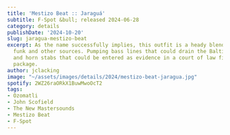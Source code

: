 ```yaml
---
title: 'Mestizo Beat :: Jaraguá'
subtitle: F-Spot &bull; released 2024-06-28
category: details
publishDate: '2024-10-20'
slug: jaragua-mestizo-beat
excerpt: As the name successfully implies, this outfit is a heady blend of Chicano
  funk and other sources. Pumping bass lines that could drain the Baltic Sea in minutes
  and horn stabs that could be entered as evidence in a court of law fill out the
  package.
author: jclacking
image: "~/assets/images/details/2024/mestizo-beat-jaragua.jpg"
spotify: 2WZ26raORkX1BuwMwoOcT2
tags:
- Ozomatli
- John Scofield
- The New Mastersounds
- Mestizo Beat
- F-Spot
---
```


